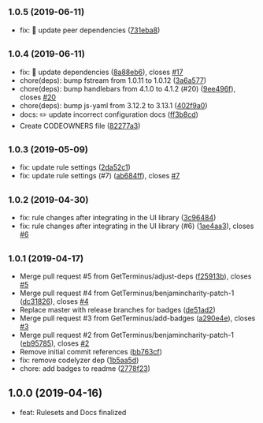 ## <small>1.0.5 (2019-06-11)</small>

* fix: 🐛 update peer dependencies ([731eba8](https://github.com/GetTerminus/eslint-config-frontend/commit/731eba8))

## <small>1.0.4 (2019-06-11)</small>

* fix: 🤖 update dependencies ([8a88eb6](https://github.com/GetTerminus/eslint-config-frontend/commit/8a88eb6)), closes [#17](https://github.com/GetTerminus/eslint-config-frontend/issues/17)
* chore(deps): bump fstream from 1.0.11 to 1.0.12 ([3a6a577](https://github.com/GetTerminus/eslint-config-frontend/commit/3a6a577))
* chore(deps): bump handlebars from 4.1.0 to 4.1.2 (#20) ([9ee496f](https://github.com/GetTerminus/eslint-config-frontend/commit/9ee496f)), closes [#20](https://github.com/GetTerminus/eslint-config-frontend/issues/20)
* chore(deps): bump js-yaml from 3.12.2 to 3.13.1 ([402f9a0](https://github.com/GetTerminus/eslint-config-frontend/commit/402f9a0))
* docs: ✏️ update incorrect configuration docs ([ff3b8cd](https://github.com/GetTerminus/eslint-config-frontend/commit/ff3b8cd))
* Create CODEOWNERS file ([82277a3](https://github.com/GetTerminus/eslint-config-frontend/commit/82277a3))

## <small>1.0.3 (2019-05-09)</small>

* fix: update rule settings ([2da52c1](https://github.com/GetTerminus/eslint-config-frontend/commit/2da52c1))
* fix: update rule settings (#7) ([ab684ff](https://github.com/GetTerminus/eslint-config-frontend/commit/ab684ff)), closes [#7](https://github.com/GetTerminus/eslint-config-frontend/issues/7)

## <small>1.0.2 (2019-04-30)</small>

* fix: rule changes after integrating in the UI library ([3c96484](https://github.com/GetTerminus/eslint-config-frontend/commit/3c96484))
* fix: rule changes after integrating in the UI library (#6) ([1ae4aa3](https://github.com/GetTerminus/eslint-config-frontend/commit/1ae4aa3)), closes [#6](https://github.com/GetTerminus/eslint-config-frontend/issues/6)

## <small>1.0.1 (2019-04-17)</small>

* Merge pull request #5 from GetTerminus/adjust-deps ([f25913b](https://github.com/GetTerminus/eslint-config-frontend/commit/f25913b)), closes [#5](https://github.com/GetTerminus/eslint-config-frontend/issues/5)
* Merge pull request #4 from GetTerminus/benjamincharity-patch-1 ([dc31826](https://github.com/GetTerminus/eslint-config-frontend/commit/dc31826)), closes [#4](https://github.com/GetTerminus/eslint-config-frontend/issues/4)
* Replace master with release branches for badges ([de51ad2](https://github.com/GetTerminus/eslint-config-frontend/commit/de51ad2))
* Merge pull request #3 from GetTerminus/add-badges ([a290e4e](https://github.com/GetTerminus/eslint-config-frontend/commit/a290e4e)), closes [#3](https://github.com/GetTerminus/eslint-config-frontend/issues/3)
* Merge pull request #2 from GetTerminus/benjamincharity-patch-1 ([eb95785](https://github.com/GetTerminus/eslint-config-frontend/commit/eb95785)), closes [#2](https://github.com/GetTerminus/eslint-config-frontend/issues/2)
* Remove initial commit references ([bb763cf](https://github.com/GetTerminus/eslint-config-frontend/commit/bb763cf))
* fix: remove codelyzer dep ([1b5aa5d](https://github.com/GetTerminus/eslint-config-frontend/commit/1b5aa5d))
* chore: add badges to readme ([2778f23](https://github.com/GetTerminus/eslint-config-frontend/commit/2778f23))

## 1.0.0 (2019-04-16)

* feat: Rulesets and Docs finalized
